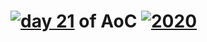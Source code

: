 # [![day 21](21)](https://adventofcode.com/2020/day/21) of AoC [![2020](2020)](https://adventofcode.com/2020)
